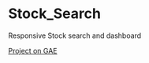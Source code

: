 # Stock_Search
Responsive Stock search and dashboard 

<a href="http://csci571ss.appspot.com/index.html">Project on GAE</a>
